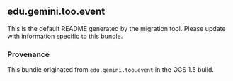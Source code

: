 
## edu.gemini.too.event

This is the default README generated by the migration tool. Please update with information specific to this bundle.

### Provenance

This bundle originated from `edu.gemini.too.event` in the OCS 1.5 build. 